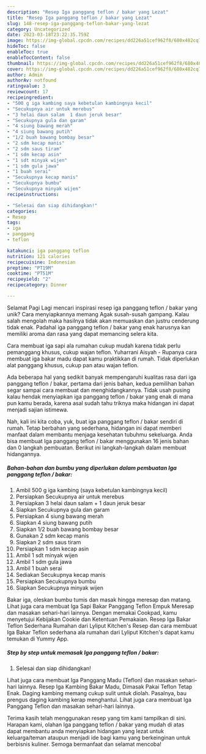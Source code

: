 ```yaml
---
description: "Resep Iga panggang teflon / bakar yang Lezat"
title: "Resep Iga panggang teflon / bakar yang Lezat"
slug: 148-resep-iga-panggang-teflon-bakar-yang-lezat
category: Uncategorized
date: 2023-03-18T23:22:35.759Z
image: https://img-global.cpcdn.com/recipes/dd226a51cef962f8/680x482cq70/iga-panggang-teflon-bakar-foto-resep-utama.jpg
hideToc: false
enableToc: true
enableTocContent: false
thumbnail: https://img-global.cpcdn.com/recipes/dd226a51cef962f8/680x482cq70/iga-panggang-teflon-bakar-foto-resep-utama.jpg
cover: https://img-global.cpcdn.com/recipes/dd226a51cef962f8/680x482cq70/iga-panggang-teflon-bakar-foto-resep-utama.jpg
author: Admin
authorAv: notfound
ratingvalue: 3
reviewcount: 17
recipeingredient:
- "500 g iga kambing saya kebetulan kambingnya kecil"
- "Secukupnya air untuk merebus"
- "3 helai daun salam  1 daun jeruk besar"
- "Secukupnya gula dan garam"
- "4 siung bawang merah"
- "4 siung bawang putih"
- "1/2 buah bawang bombay besar"
- "2 sdm kecap manis"
- "2 sdm saus tiram"
- "1 sdm kecap asin"
- "1 sdt minyak wijen"
- "1 sdm gula jawa"
- "1 buah serai"
- "Secukupnya kecap manis"
- "Secukupnya bumbu"
- "Secukupnya minyak wijen"
recipeinstructions:

- "Selesai dan siap dihidangkan!"
categories:
- Resep
tags:
- iga
- panggang
- teflon

katakunci: iga panggang teflon 
nutrition: 121 calories
recipecuisine: Indonesian
preptime: "PT19M"
cooktime: "PT51M"
recipeyield: "2"
recipecategory: Dinner

---
```



Selamat Pagi Lagi mencari inspirasi resep iga panggang teflon / bakar yang unik? Cara menyiapkannya memang Agak susah-susah gampang. Kalau salah mengolah maka hasilnya tidak akan memuaskan dan justru cenderung tidak enak. Padahal iga panggang teflon / bakar yang enak harusnya kan memiliki aroma dan rasa yang dapat memancing selera kita.


Cara membuat iga sapi ala rumahan cukup mudah karena tidak perlu pemanggang khusus, cukup wajan teflon. Yuharrani Aisyah - Rupanya cara membuat iga bakar madu dapat kamu praktikkan di rumah. Tidak diperlukan alat panggang khusus, cukup pan atau wajan teflon.

Ada beberapa hal yang sedikit banyak mempengaruhi kualitas rasa dari iga panggang teflon / bakar, pertama dari jenis bahan, kedua pemilihan bahan segar sampai cara membuat dan menghidangkannya. Tidak usah pusing kalau hendak menyiapkan iga panggang teflon / bakar yang enak di mana pun kamu berada, karena asal sudah tahu triknya maka hidangan ini dapat menjadi sajian istimewa.


Nah, kali ini kita coba, yuk, buat iga panggang teflon / bakar sendiri di rumah. Tetap berbahan yang sederhana, hidangan ini dapat memberi manfaat dalam membantu menjaga kesehatan tubuhmu sekeluarga. Anda bisa membuat Iga panggang teflon / bakar menggunakan 16 jenis bahan dan 0 langkah pembuatan. Berikut ini langkah-langkah dalam membuat hidangannya.

<!--inarticleads1-->

##### Bahan-bahan dan bumbu yang diperlukan dalam pembuatan Iga panggang teflon / bakar:

1. Ambil 500 g iga kambing (saya kebetulan kambingnya kecil)
1. Persiapkan Secukupnya air untuk merebus
1. Persiapkan 3 helai daun salam + 1 daun jeruk besar
1. Siapkan Secukupnya gula dan garam
1. Persiapkan 4 siung bawang merah
1. Siapkan 4 siung bawang putih
1. Siapkan 1/2 buah bawang bombay besar
1. Gunakan 2 sdm kecap manis
1. Siapkan 2 sdm saus tiram
1. Persiapkan 1 sdm kecap asin
1. Ambil 1 sdt minyak wijen
1. Ambil 1 sdm gula jawa
1. Ambil 1 buah serai
1. Sediakan Secukupnya kecap manis
1. Persiapkan Secukupnya bumbu
1. Siapkan Secukupnya minyak wijen


Bakar iga, oleskan bumbu tumis dan masak hingga meresap dan matang. Lihat juga cara membuat Iga Sapi Bakar Panggang Teflon Empuk Meresap dan masakan sehari-hari lainnya. Dengan memakai Cookpad, kamu menyetujui Kebijakan Cookie dan Ketentuan Pemakaian. Resep Iga Bakar Teflon Sederhana Rumahan dari Lyliput Kitchen&#39;s Resep dan cara membuat Iga Bakar Teflon sederhana ala rumahan dari Lyliput Kitchen&#39;s dapat kamu temukan di Yummy App. 

<!--inarticleads2-->

##### Step by step untuk memasak Iga panggang teflon / bakar:


1. Selesai dan siap dihidangkan!

Lihat juga cara membuat Iga Panggang Madu (Teflon) dan masakan sehari-hari lainnya. Resep Iga Kambing Bakar Madu, Dimasak Pakai Teflon Tetap Enak. Daging kambing memang cukup sulit untuk diolah. Pasalnya, bau prengus daging kambing kerap menghantui. Lihat juga cara membuat Iga Panggang Teflon dan masakan sehari-hari lainnya. 

Terima kasih telah menggunakan resep yang tim kami tampilkan di sini. Harapan kami, olahan Iga panggang teflon / bakar yang mudah di atas dapat membantu anda menyiapkan hidangan yang lezat untuk keluarga/teman ataupun menjadi ide bagi kamu yang berkeinginan untuk berbisnis kuliner. Semoga bermanfaat dan selamat mencoba!
